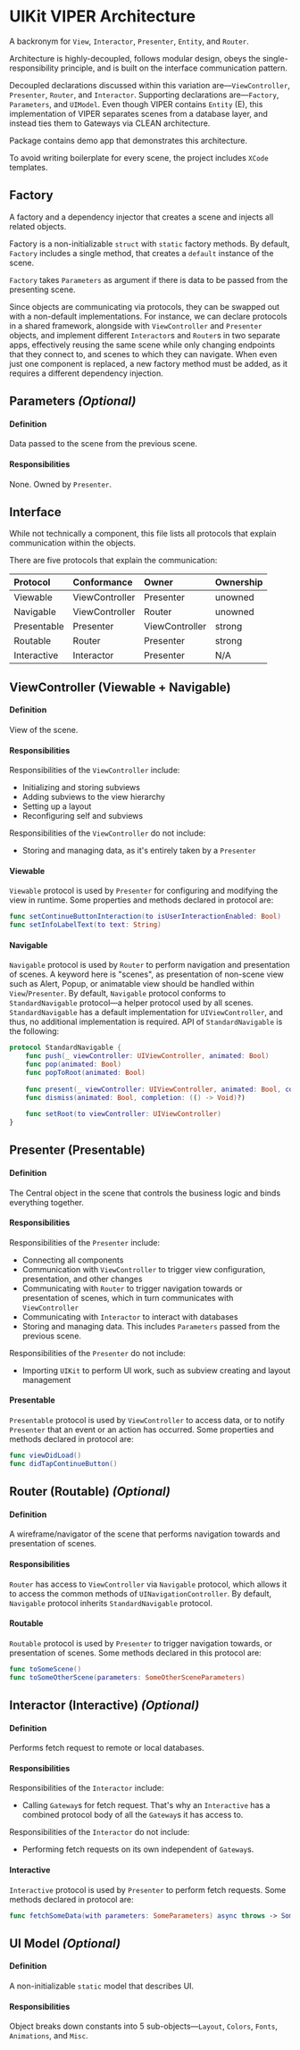 # UIKit VIPER Architecture

A backronym for `View`, `Interactor`, `Presenter`, `Entity`, and `Router`.

Architecture is highly-decoupled, follows modular design, obeys the single-responsibility principle, and is built on the interface communication pattern.

Decoupled declarations discussed within this variation are—`ViewController`, `Presenter`, `Router`, and `Interactor`. Supporting declarations are—`Factory`, `Parameters`, and `UIModel`. Even though VIPER contains `Entity` (E), this implementation of VIPER separates scenes from a database layer, and instead ties them to Gateways via CLEAN architecture.

Package contains demo app that demonstrates this architecture.

To avoid writing boilerplate for every scene, the project includes `XCode` templates.

## Factory

A factory and a dependency injector that creates a scene and injects all related objects.

Factory is a non-initializable `struct` with `static` factory methods. By default, `Factory` includes a single method, that creates a `default` instance of the scene.

`Factory` takes `Parameters` as argument if there is data to be passed from the presenting scene.

Since objects are communicating via protocols, they can be swapped out with a non-default implementations. For instance, we can declare protocols in a shared framework, alongside with `ViewController` and `Presenter` objects, and implement different `Interactor`s and `Router`s in two separate apps, effectively reusing the same scene while only changing endpoints that they connect to, and scenes to which they can navigate. When even just one component is replaced, a new factory method must be added, as it requires a different dependency injection.

## Parameters ***(Optional)***

#### Definition

Data passed to the scene from the previous scene.

#### Responsibilities

None. Owned by `Presenter`.

## Interface

While not technically a component, this file lists all protocols that explain communication within the objects.

There are five protocols that explain the communication:

| Protocol    | Conformance    | Owner          | Ownership |
| :---------- | :------------- | :------------- | :-------- |
| Viewable    | ViewController | Presenter      | unowned   |
| Navigable   | ViewController | Router         | unowned   |
| Presentable | Presenter      | ViewController | strong    |
| Routable    | Router         | Presenter      | strong    |
| Interactive | Interactor     | Presenter      | N/A       |

## ViewController (Viewable + Navigable)

#### Definition

View of the scene.

#### Responsibilities

Responsibilities of the `ViewController` include:

- Initializing and storing subviews
- Adding subviews to the view hierarchy
- Setting up a layout
- Reconfiguring self and subviews

Responsibilities of the `ViewController` do not include:

- Storing and managing data, as it's entirely taken by a `Presenter`

#### Viewable

`Viewable` protocol is used by `Presenter` for configuring and modifying the view in runtime. Some properties and methods declared in protocol are:
    
```swift
func setContinueButtonInteraction(to isUserInteractionEnabled: Bool)
func setInfoLabelText(to text: String)
```

#### Navigable

`Navigable` protocol is used by `Router` to perform navigation and presentation of scenes. A keyword here is "scenes", as presentation of non-scene view such as Alert, Popup, or animatable view should be handled within `View`/`Presenter`. By default, `Navigable` protocol conforms to `StandardNavigable` protocol—a helper protocol used by all scenes. `StandardNavigable` has a default implementation for `UIViewController`, and thus, no additional implementation is required. API of `StandardNavigable` is the following:

```swift
protocol StandardNavigable {
    func push(_ viewController: UIViewController, animated: Bool)
    func pop(animated: Bool)
    func popToRoot(animated: Bool)
    
    func present(_ viewController: UIViewController, animated: Bool, completion: (() -> Void)?)
    func dismiss(animated: Bool, completion: (() -> Void)?)
    
    func setRoot(to viewController: UIViewController)
}
```
    
## Presenter (Presentable)

#### Definition

The Central object in the scene that controls the business logic and binds everything together.

#### Responsibilities

Responsibilities of the `Presenter` include:

- Connecting all components
- Communication with `ViewController` to trigger view configuration, presentation, and other changes
- Communicating with `Router` to trigger navigation towards or presentation of scenes, which in turn communicates with `ViewController`
- Communicating with `Interactor` to interact with databases
- Storing and managing data. This includes `Parameters` passed from the previous scene.

Responsibilities of the `Presenter` do not include:

- Importing `UIKit` to perform UI work, such as subview creating and layout management

#### Presentable

`Presentable` protocol is used by `ViewController` to access data, or to  notify `Presenter` that an event or an action has occurred. Some properties and methods declared in protocol are:

```swift
func viewDidLoad()
func didTapContinueButton()
```

## Router (Routable) ***(Optional)***

#### Definition

A wireframe/navigator of the scene that performs navigation towards and presentation of scenes.

#### Responsibilities

`Router` has access to `ViewController` via `Navigable` protocol, which allows it to access the common methods of `UINavigationController`. By default, `Navigable` protocol inherits `StandardNavigable` protocol.

#### Routable

`Routable` protocol is used by `Presenter` to trigger navigation towards, or presentation of scenes. Some methods declared in this protocol are:
    
```swift
func toSomeScene()
func toSomeOtherScene(parameters: SomeOtherSceneParameters)
```
    
## Interactor (Interactive) ***(Optional)***

#### Definition

Performs fetch request to remote or local databases.

#### Responsibilities

Responsibilities of the `Interactor` include:

- Calling `Gateway`s for fetch request. That's why an `Interactive` has a combined protocol body of all the `Gateway`s it has access to.

Responsibilities of the `Interactor` do not include:

- Performing fetch requests on its own independent of `Gateway`s.

#### Interactive

`Interactive` protocol is used by `Presenter` to perform fetch requests. Some methods declared in protocol are:

```swift
func fetchSomeData(with parameters: SomeParameters) async throws -> SomeEntity
```

## UI Model ***(Optional)***

#### Definition

A non-initializable `static` model that describes UI.

#### Responsibilities

Object breaks down constants into 5 sub-objects—`Layout`, `Colors`, `Fonts`, `Animations`, and `Misc`.
